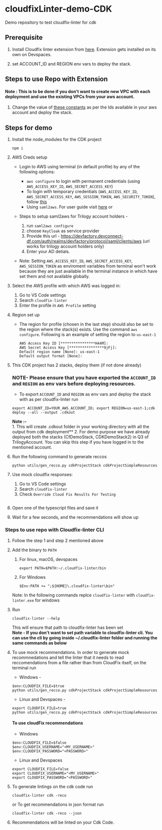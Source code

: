 # cloudfixLinter-demo-CDK
Demo repository to test cloudfix-linter for cdk

## Prerequisite

1. Install Cloudfix linter extension from [here](https://github.com/trilogy-group/cloudfixLinter-demo-CDK/blob/prepare-demo%231/lib/constants.ts). Extension gets installed on its own on Devspaces.

2. set ACCOUNT_ID and REGION env vars to deploy the stack. 
 

## Steps to use Repo with Extension

#### Note : This is to be done if you don't want to create new VPC with each deployment and use the existing VPCs from your aws account.


1. Change the value of [these constants](https://github.com/trilogy-group/cloudfixLinter-demo-CDK/blob/withDeployedIDs/lib/constants.ts#:~:text=6-,export,%5D,-Symbols) as per the Ids available in your aws account and deploy the stack.


## Steps for demo


1. Install the node_modules for the CDK project
    ```
    npm i
    ```
2. AWS Creds setup
   - Login to AWS using terminal (in default profile) by any of the following options:
     - `aws configure` to login with permanent credentials (using `AWS_ACCESS_KEY_ID`, `AWS_SECRET_ACCESS_KEY`)
     - To login with temporary credentials (`AWS_ACCESS_KEY_ID`, `AWS_SECRET_ACCESS_KEY`, `AWS_SESSION_TOKEN`, `AWS_SECURITY_TOKEN`), follow [this](https://docs.aws.amazon.com/IAM/latest/UserGuide/id_credentials_temp_use-resources.html#using-temp-creds-sdk-cli)
     - Using `saml2aws`. For user guide visit [here](https://docs.aws.amazon.com/IAM/latest/UserGuide/id_credentials_temp_use-resources.html#using-temp-creds-sdk-cli)
      or 
    - Steps to setup saml2aws for Trilogy account holders -
      1.  run `saml2aws configure`
      2.  choose `KeyCloak` as service provider
      3.  Provide this url - https://devfactory.devconnect-df.com/auth/realms/devfactory/protocol/saml/clients/aws (url works for trilogy account holders only)
      4.  Enter your AD detials.     
      
    - Note: Setting `AWS_ACCESS_KEY_ID`, `AWS_SECRET_ACCESS_KEY`, `AWS_SESSION_TOKEN` as enviroment variables from terminal won't work because they are just available in the terminal instance in which have set them and not available globally.


3. Select the AWS profile with which AWS was logged in:
    1. Go to VS Code settings
    2. Search `cloudfix-linter`
    3. Enter the profile in `AWS Profile` setting


4. Region set up   
   - The region for profile (chosen in the last step) should also be set to the region where the stack(s) exists. Use the command `aws configure`. Following is an example of setting the region to `us-east-1`
      ```
      AWS Access Key ID [****************H44M]: 
      AWS Secret Access Key [****************9jFj]: 
      Default region name [None]: us-east-1
      Default output format [None]:

5. This CDK project has 2 stacks, deploy them (if not done already)   
    ### NOTE- Please ensure that you have exported the `ACCOUNT_ID` and `REGION` as env vars before deploying resources.
    - To export  `ACCOUNT_ID` and `REGION` as env vars and deploy the stack with as per cloudfix-linter
    run 
    ```
    export ACCOUNT_ID=YOUR_AWS_ACCOUNT_ID; export REGION=us-east-1;cdk deploy --all --output .cdkout
    ```
    **Note :-**    
       1. This will create .cdkout folder in your working directory with all the output from cdk deployment**
       2. For demo purpose we have already deployed both the stacks (CfDemoStack, CDKDemoStack2) in Q3 of TrilogyAccount. You can skip this step if you have logged in to the mentioned account.
    
6. Run the following command to generate reccos

    ```
    python utils/gen_recco.py cdkProjectStack cdkProjectSimpleResources
    ```

7. Use mock cloudfix responses:
    1. Go to VS Code settings
    2. Search `cloudfix-linter`
    3. Check `Override Cloud Fix Results For Testing`

    ```
8. Open one of the typescript files and save it

9. Wait for a few seconds, and the recommendations will show up


### Steps to use repo with Cloudfix-linter CLI

1. Follow the step 1 and step 2 mentioned above

2. Add the binary to `PATH` 
   1. For linux, macOS, devspaces
      ```
      export PATH=$PATH:~/.cloudfix-linter/bin
      ```
   2. For Windows
      ```
      $Env:PATH += ";${HOME}\.cloudfix-linter\bin"
      ```
    Note: In the following commands replce `cloudfix-linter` with `cloudfix-linter.exe` for windows

3. Run

   ```
   cloudfix-linter --help  
   ```  
   This will ensure that path to cloudfix-linter has been set  
**Note - If you don't want to set path variable to cloudfix-linter cli. You can use the cli by going inside ~/.cloudfix-linter folder and running the same commands as below**

4. To use mock recommendations.
In order to generate mock recommnedations and tell the linter that it needs to read reccomendations from a file rather than from CloudFix itself, on the terminal run
    - Windows -
    ```
    $env:CLOUDFIX_FILE=$true
    python utils/gen_recco.py cdkProjectStack cdkProjectSimpleResources
    ```
    - Linux and Devspaces -

    ```
    export CLOUDFIX_FILE=true
    python utils/gen_recco.py cdkProjectStack cdkProjectSimpleResources
    ```

    #### To use cloudFix recommendations
    - Windows
    ```
    $env:CLOUDFIX_FILE=$false
    $env:CLOUDFIX_USERNAME="<MY_USERNAME>"
    $env:CLOUDFIX_PASSWORD="<PASSWORD>"
    ```
    - Linux and Devspaces
    ```
    export CLOUDFIX_FILE=false
    export CLOUDFIX_USERNAME="<MY_USERNAME>"
    export CLOUDFIX_PASSWORD="<PASSWORD>"
    ```

5. To generate lintings on the cdk code run 
    ```
    cloudfix-linter cdk -reco

    ```
    or 
    To get recommendations in json format run
    ```
    cloudfix-linter cdk -reco --json

    ```

6. Recommendations will be linted on your Cdk Code.